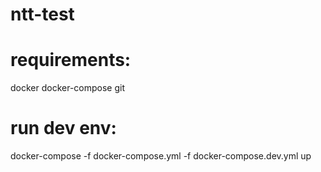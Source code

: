# ntt-test

# requirements:
docker
docker-compose
git

# run dev env:
docker-compose -f docker-compose.yml -f docker-compose.dev.yml up